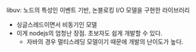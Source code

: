 libuv: 노드의 특성인 이벤트 기반, 논블로킹 I/O 모델을 구현한 라이브러리
- 싱글스레드이면서 비동기인 모델
- 이게 nodejs의 엄청난 장점. 초보자도 쉽게 개발할 수 있다.
  - 자바의 경우 멀티스레딩 모델이기 때문에 개발의 난이도가 높다.